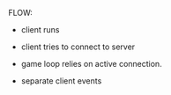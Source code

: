 FLOW:

-   client runs
-   client tries to connect to server
-   game loop relies on active connection.

-   separate client events
